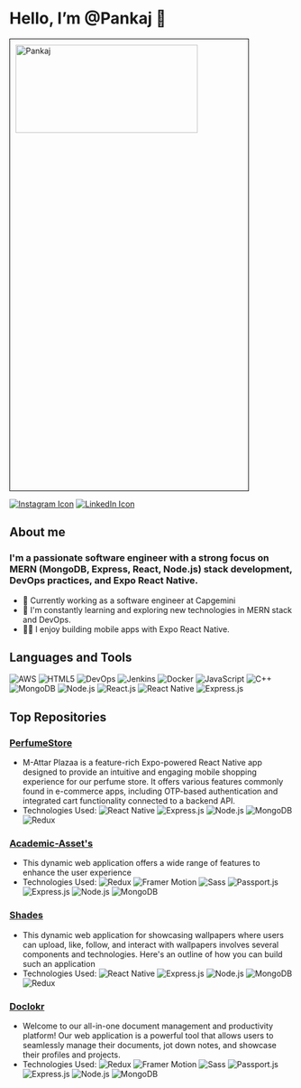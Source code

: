 #  Hello, I’m @Pankaj 👋
<img src="https://res.cloudinary.com/attar-shop/image/upload/v1694602860/Personal/banner_ffcter.png" alt="Pankaj " width="80%" height="20%" style="border: 1px solid #000; padding: 10px;">

[![Instagram Icon](https://img.icons8.com/color/96/000000/instagram-new.png)](https://www.instagram.com/ifeelpankaj) 
[![LinkedIn Icon](https://img.icons8.com/color/96/000000/linkedin.png)](https://www.linkedin.com/in/ifeelpankaj) 

## About me

### I'm a passionate software engineer with a strong focus on MERN (MongoDB, Express, React, Node.js) stack development, DevOps practices, and Expo React Native. 

- 💼 Currently working as a software engineer at Capgemini 
- 🌱 I'm constantly learning and exploring new technologies in MERN stack and DevOps.
- 👨‍💻 I enjoy building mobile apps with Expo React Native.


## Languages and Tools

![AWS](https://img.shields.io/badge/-AWS-232F3E?style=for-the-badge&logo=Amazon-AWS&logoColor=white)
![HTML5](https://img.shields.io/badge/-HTML5-E34F26?style=for-the-badge&logo=HTML5&logoColor=white)
![DevOps](https://img.shields.io/badge/-DevOps-333333?style=for-the-badge)
![Jenkins](https://img.shields.io/badge/-Jenkins-D24939?style=for-the-badge&logo=Jenkins&logoColor=white)
![Docker](https://img.shields.io/badge/-Docker-2496ED?style=for-the-badge&logo=Docker&logoColor=white) 
![JavaScript](https://img.shields.io/badge/-JavaScript-F7DF1E?style=for-the-badge&logo=JavaScript&logoColor=black) 
![C++](https://img.shields.io/badge/-C++-00599C?style=for-the-badge&logo=C%2B%2B&logoColor=white) 
![MongoDB](https://img.shields.io/badge/-MongoDB-47A248?style=for-the-badge&logo=MongoDB&logoColor=white) 
![Node.js](https://img.shields.io/badge/-Node.js-339933?style=for-the-badge&logo=Node.js&logoColor=white) 
![React.js](https://img.shields.io/badge/-React.js-61DAFB?style=for-the-badge&logo=React&logoColor=black) 
![React Native](https://img.shields.io/badge/-React%20Native-61DAFB?style=for-the-badge&logo=React&logoColor=black) 
![Express.js](https://img.shields.io/badge/-Express.js-000000?style=for-the-badge&logo=Express&logoColor=white)


## Top Repositories

### [PerfumeStore](https://github.com/Myself-Pankaj/PerfumeStore-Frontend)

- M-Attar Plazaa is a feature-rich Expo-powered React Native app designed to provide an intuitive and engaging mobile
shopping experience for our perfume store. It offers various features commonly found in e-commerce apps, including OTP-based
authentication and integrated cart functionality connected to a backend API.
- Technologies Used:
![React Native](https://img.shields.io/badge/-React%20Native-61DAFB?style=for-the-badge&logo=React&logoColor=black) 
![Express.js](https://img.shields.io/badge/-Express.js-000000?style=for-the-badge&logo=Express&logoColor=white)
![Node.js](https://img.shields.io/badge/-Node.js-339933?style=for-the-badge&logo=Node.js&logoColor=white)
![MongoDB](https://img.shields.io/badge/-MongoDB-47A248?style=for-the-badge&logo=MongoDB&logoColor=white)
![Redux](https://img.shields.io/badge/Redux-764ABC?style=for-the-badge&logo=Redux&logoColor=white)

### [Academic-Asset's](https://github.com/Myself-Pankaj/Academics-Asset-Frontned)

- This dynamic web application offers a wide range of features to enhance the user experience
- Technologies Used:
![Redux](https://img.shields.io/badge/Redux-764ABC?style=for-the-badge&logo=Redux&logoColor=white)
![Framer Motion](https://img.shields.io/badge/Framer%20Motion-00ADD8?style=for-the-badge&logo=Framer&logoColor=white)
![Sass](https://img.shields.io/badge/Sass-CC6699?style=for-the-badge&logo=Sass&logoColor=white)
![Passport.js](https://img.shields.io/badge/Passport.js-34E27A?style=for-the-badge&logo=Node.js&logoColor=white)
![Express.js](https://img.shields.io/badge/-Express.js-000000?style=for-the-badge&logo=Express&logoColor=white)
![Node.js](https://img.shields.io/badge/-Node.js-339933?style=for-the-badge&logo=Node.js&logoColor=white)
![MongoDB](https://img.shields.io/badge/-MongoDB-47A248?style=for-the-badge&logo=MongoDB&logoColor=white)

### [Shades](https://github.com/Myself-Pankaj/Shades-Frontend)

- This dynamic web application for showcasing wallpapers where users can upload, like, follow, and interact with wallpapers
 involves several components and technologies. Here's an outline of how you can build such an application
- Technologies Used:
![React Native](https://img.shields.io/badge/-React%20Native-61DAFB?style=for-the-badge&logo=React&logoColor=black) 
![Express.js](https://img.shields.io/badge/-Express.js-000000?style=for-the-badge&logo=Express&logoColor=white)
![Node.js](https://img.shields.io/badge/-Node.js-339933?style=for-the-badge&logo=Node.js&logoColor=white)
![MongoDB](https://img.shields.io/badge/-MongoDB-47A248?style=for-the-badge&logo=MongoDB&logoColor=white)
![Redux](https://img.shields.io/badge/Redux-764ABC?style=for-the-badge&logo=Redux&logoColor=white)

### [Doclokr](https://github.com/Myself-Pankaj/Doclokr-Frontend)

- Welcome to our all-in-one document management and productivity platform! Our web application is a powerful tool that allows users to seamlessly manage their documents, jot down notes, and showcase their profiles and projects.
- Technologies Used:
![Redux](https://img.shields.io/badge/Redux-764ABC?style=for-the-badge&logo=Redux&logoColor=white)
![Framer Motion](https://img.shields.io/badge/Framer%20Motion-00ADD8?style=for-the-badge&logo=Framer&logoColor=white)
![Sass](https://img.shields.io/badge/Sass-CC6699?style=for-the-badge&logo=Sass&logoColor=white)
![Passport.js](https://img.shields.io/badge/Passport.js-34E27A?style=for-the-badge&logo=Node.js&logoColor=white)
![Express.js](https://img.shields.io/badge/-Express.js-000000?style=for-the-badge&logo=Express&logoColor=white)
![Node.js](https://img.shields.io/badge/-Node.js-339933?style=for-the-badge&logo=Node.js&logoColor=white)
![MongoDB](https://img.shields.io/badge/-MongoDB-47A248?style=for-the-badge&logo=MongoDB&logoColor=white)


